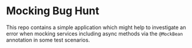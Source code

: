 # Mocking Bug Hunt

This repo contains a simple application which might help to investigate 
an error when mocking services including async methods via the 
```@MockBean``` annotation in some test scenarios. 